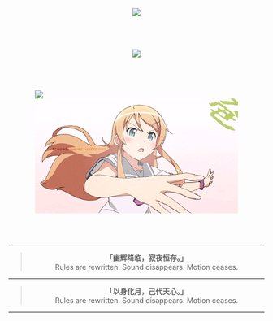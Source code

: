 <!-- 🌑 幽辉月阙 · 打字机欢迎语 -->
<p align="center">
  <img src="https://readme-typing-svg.demolab.com?font=Fira+Code&size=24&pause=1000&color=B388EB&center=true&width=435&lines=Under+the+Hazy+Moonlight;I+code+in+silence+but+not+without+purpose." />
</p>

<br><br>

<!-- 🌊 波浪分隔 · 梦幻色 -->
<p align="center">
  <img src="https://capsule-render.vercel.app/api?type=waving&color=0:B388EB,100:7c5cc4&height=100&section=header&text=幽辉月阙&fontSize=32&fontColor=ffffff" />
</p>

<br><br>

<div style="display: flex; justify-content: space-around; align-items: center; flex-wrap: wrap;">

  <!-- 左边：Most Used Languages 图 -->
  <img src="https://github-readme-stats.vercel.app/api/top-langs/?username=Qimin-Shen&layout=compact&theme=radical" width="400"/>

  <!-- 右边：Kirino 动图 -->
  <img src="./assets/kirino.gif" width="400"/>

</div>

<br><br>

---

<!-- 📖 心象 · 展示语录 -->
<blockquote align="center">
  <strong>「幽辉降临，寂夜恒存。」</strong><br>
  Rules are rewritten. Sound disappears. Motion ceases.<br>
</blockquote>

---

<!-- 🌙 结语 -->
<blockquote align="center">
  <strong>「以身化月，己代天心。」</strong><br>
  Rules are rewritten. Sound disappears. Motion ceases.<br>
</blockquote>

---

